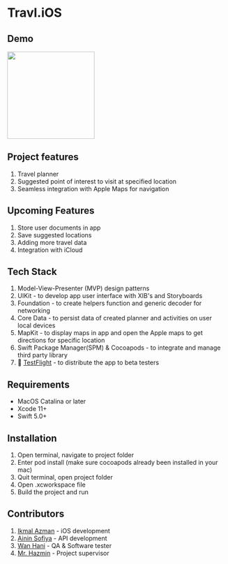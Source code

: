 # Travl.iOS

## Demo

<img src="https://user-images.githubusercontent.com/59039044/147020116-161e6c88-4192-4cc2-9b66-5ec23967b63e.mp4" width= "200">

## Project features

1. Travel planner
2. Suggested point of interest to visit at specified location
3. Seamless integration with Apple Maps for navigation

## Upcoming Features

1. Store user documents in app
2. Save suggested locations
3. Adding more travel data
4. Integration with iCloud


## Tech Stack

1. Model-View-Presenter (MVP) design patterns
2. UIKit - to develop app user interface with XIB's and Storyboards
2. Foundation - to create helpers function and generic decoder for networking 
3. Core Data - to persist data of created planner and activities on user local devices
4. MapKit - to display maps in app and open the Apple maps to get directions for specific location
5. Swift Package Manager(SPM) & Cocoapods - to integrate and manage third party library
6.  [TestFlight](https://testflight.apple.com/join/YMFDabsO) - to distribute the app to beta testers 


## Requirements

- MacOS Catalina or later
- Xcode 11+
- Swift 5.0+

## Installation

1. Open terminal, navigate to project folder
2. Enter pod install (make sure cocoapods already been installed in your mac)
3. Quit terminal, open project folder
4. Open .xcworkspace file 
5. Build the project and run

## Contributors

1. [Ikmal Azman](https://github.com/esikmalazman) - iOS development
2. [Ainin Sofiya](https://github.com/asofiyatukiran[) - API development
3. [Wan Hani](https://github.com/Syxfixh) - QA & Software tester
4. [Mr. Hazmin](https://www.linkedin.com/in/ts-ainul-hazmin-p-tech-9386419b/) - Project supervisor

